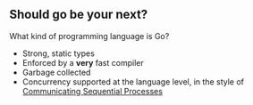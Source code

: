 ## Should go be your next?

What kind of programming language is Go?

- Strong, static types
- Enforced by a **very** fast compiler
- Garbage collected
- Concurrency supported at the language level, in the style of [Communicating Sequential Processes](https://en.wikipedia.org/wiki/Communicating_sequential_processes)

